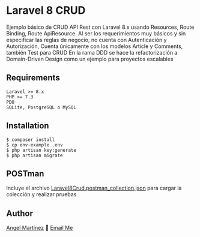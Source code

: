 # Laravel 8 CRUD
Ejemplo básico de CRUD API Rest con Laravel 8.x usando Resources, Route Binding, Route ApiResource.
Al ser los requerimientos muy básicos y sin especificar las reglas de negocio, no cuenta con Autenticación y Autorización, 
Cuenta únicamente con los modelos Article y Comments, también Test para CRUD
En la rama DDD se hace la refactorización a Domain-Driven Design como un ejemplo para proyectos escalables


## Requirements
	Laravel >= 8.x
    PHP >= 7.3
    PDO
    SQLite, PostgreSQL o MySQL
  
  ## Installation
```
$ composer install
$ cp env-example .env
$ php artisan key:generate
$ php artisan migrate
```
  ## POSTman
Incluye el archivo [Laravel8Crud.postman_collection.json](https://github.com/angelmartz/laravel8crud/blob/main/Laravel8Crud.postman_collection.json "Laravel8Crud.postman_collection.json") para cargar la colección y realizar pruebas

  ## Author

[Angel Martínez](https://github.com/angelmartz/) :email: [Email Me](mailto:angel.martz24+github@gmail.com)
  